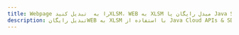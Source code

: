 ---title: Webpage را به  تبدیل کنیدXLSM، WEB به XLSM مبدل رایگان یا Java SDKdescription: تبدیل رایگانWEB به XLSM با استفاده از Java Cloud APIs & SDK همچنین اسناد PDF را در Cloud ایجاد، ویرایش و رندر کنید.---